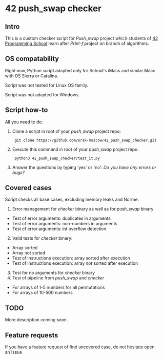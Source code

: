 # 42 push_swap checker

## Intro
This is a custom checker script for _Push_swap_ project which students of [42 Programming School](https://en.wikipedia.org/wiki/42_(school)) learn after _Print-f_ project on branch of algorithms. 

## OS compatability
Right now, Python script adapted only for School's iMacs and similar Macs with OS Sierra or Catalina. 

Script was not tested for Linux OS family.

Script was not adapted for Windows.

## Script how-to

All you need to do:
1. Clone a script in root of your _push_swap_ project repo:

		git clone https://github.com/orsk-moscow/42_push_swap_checker.git

2. Execute this command in root of your _push_swap_ project repo:

		python3 42_push_swap_checker/test_it.py

3. Answer the questions by typing 'yes' or 'no':
_Do you have any errors or bugs?_

## Covered cases
Script checks all base cases, excluding memory leaks and Norme:
1. Error management for _checker_ binary as well as for _push_swap_ binary
- Test of error arguments: duplicates in arguments 
- Test of error arguments: non-numbers in arguments
- Test of error arguments: int overflow detection
2. Valid tests for _checker_ binary:
- Array sorted
- Array not sorted
- Test of instructions execution: array sorted after execution
- Test of instructions execution: array _not_ sorted after execution
3. Test for no arguments for _checker_ binary
4. Test of pipeline from _push_swap_ and _checker_
- For arrays of 1-5 numbers for all permutations
- For arrays of 10-500 numbers

## TODO
More description coming soon.

## Feature requests
If you have a feature request of find uncovered case, do not hesitate open an Issue

